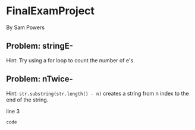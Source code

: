# FinalExamProject
By Sam Powers

## Problem: stringE-
Hint: Try using a for loop to count the number of e's.

## Problem: nTwice-
Hint: `str.substring(str.length() - n)` creates a string from n index to the end of the string.

line 3

`code`


